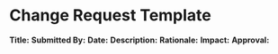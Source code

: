 # Change Request Template

**Title:** 
**Submitted By:** 
**Date:** 
**Description:** 
**Rationale:** 
**Impact:** 
**Approval:** 
